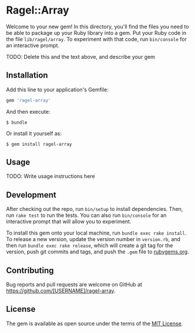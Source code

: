 # Ragel::Array

Welcome to your new gem! In this directory, you'll find the files you need to be able to package up your Ruby library into a gem. Put your Ruby code in the file `lib/ragel/array`. To experiment with that code, run `bin/console` for an interactive prompt.

TODO: Delete this and the text above, and describe your gem

## Installation

Add this line to your application's Gemfile:

```ruby
gem 'ragel-array'
```

And then execute:

    $ bundle

Or install it yourself as:

    $ gem install ragel-array

## Usage

TODO: Write usage instructions here

## Development

After checking out the repo, run `bin/setup` to install dependencies. Then, run `rake test` to run the tests. You can also run `bin/console` for an interactive prompt that will allow you to experiment.

To install this gem onto your local machine, run `bundle exec rake install`. To release a new version, update the version number in `version.rb`, and then run `bundle exec rake release`, which will create a git tag for the version, push git commits and tags, and push the `.gem` file to [rubygems.org](https://rubygems.org).

## Contributing

Bug reports and pull requests are welcome on GitHub at https://github.com/[USERNAME]/ragel-array.

## License

The gem is available as open source under the terms of the [MIT License](https://opensource.org/licenses/MIT).
